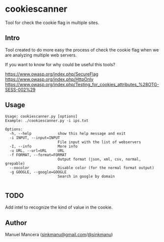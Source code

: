 cookiescanner
=========

Tool for check the cookie flag in multiple sites.


Intro
-----

Tool created to do more easy the process of check the cookie flag when we are analyzing multiple web servers.

If you want to know for why could be useful this tools?

https://www.owasp.org/index.php/SecureFlag
https://www.owasp.org/index.php/HttpOnly
https://www.owasp.org/index.php/Testing_for_cookies_attributes_%28OTG-SESS-002%29


Usage
-----


```
Usage: cookiescanner.py [options] 
Example: ./cookiescanner.py -i ips.txt

Options:
  -h, --help            show this help message and exit
  -i INPUT, --input=INPUT
                        File input with the list of webservers
  -I, --info            More info
  -u URL, --url=URL     URL
  -f FORMAT, --format=FORMAT
                        Output format (json, xml, csv, normal, grepable)
  --nocolor             Disable color (for the normal format output)
  -g GOOGLE, --google=GOOGLE
                        Search in google by domain


```

TODO
------

Add intel to recognize the kind of value in the cookie.

Author
------

Manuel Mancera (sinkmanu@gmail.com/[@sinkmanu](https://twitter.com/sinkmanu))<br />


